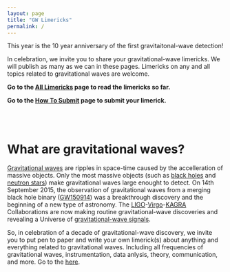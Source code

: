 ```yaml
---
layout: page
title: "GW Limericks"
permalink: /
---
```



<p>This year is the 10 year anniversary of the first gravitaitonal-wave detection!</p>

<p>In celebration, we invite you to share your gravitational-wave limericks. We will publish as many as we can in these pages. Limericks on any and all topics related to gravitational waves are welcome.</p>

<p><b>Go to the <a href="https://hannahm8.github.io/gwlimericks/limericks">All Limericks</a> page to read the limericks so far.</b></p>

<p><b>Go to the <a href="https://hannahm8.github.io/gwlimericks/how-to-submit">How To Submit</a> page to submit your limerick.</b></p>
<br>
<br>
  
<h1>What are gravitational waves?</h1>
<p><a href="https://ligo.org/gravitational-wave-science/">Gravitational waves</a> are ripples in space-time caused by the accelleration of massive objects. Only the most massive objects (such as <a href="https://en.wikipedia.org/wiki/Black_hole">black holes</a> and <a href="https://en.wikipedia.org/wiki/Neutron_star">neutron stars</a>) make gravitational waves large enought to detect. On 14th September 2015, the observation of gravitational waves from a merging black hole binary (<a href="https://ligo.org/science-summaries/GW150914/">GW150914</a>) was a breakthrough discovery and the beginning of a new type of astronomy. The <a href="https://ligo.org/">LIGO</a>-<a href="https://www.ego-gw.it/">Virgo</a>-<a href="https://gwcenter.icrr.u-tokyo.ac.jp/en/">KAGRA</a> Collaborations are now making routine gravitational-wave discoveries and revealing a Universe of <a href="https://ligo.org/science-summaries/O3bCatalog/">gravitational-wave signals</a>.</p>

<p>
So, in celebration of a decade of gravitational-wave discovery, we invite you to put pen to paper and write your own limerick(s) about anything and everything related to gravitational waves. Including all frequencies of gravitational waves, instrumentation, data anlysis, theory, communication, and more. Go to the <a href="https://hannahm8.github.io/gwlimericks/how-to-submit">here</a>. 
</p>
<br>
<br>




